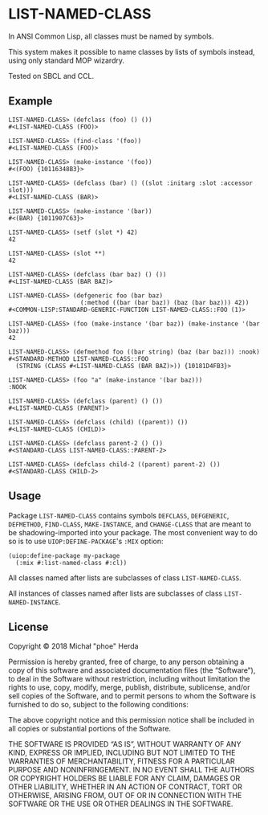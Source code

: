 # LIST-NAMED-CLASS

In ANSI Common Lisp, all classes must be named by symbols.

This system makes it possible to name classes by lists of symbols instead, using
only standard MOP wizardry.

Tested on SBCL and CCL.

## Example

```common-lisp
LIST-NAMED-CLASS> (defclass (foo) () ())
#<LIST-NAMED-CLASS (FOO)>

LIST-NAMED-CLASS> (find-class '(foo))
#<LIST-NAMED-CLASS (FOO)>

LIST-NAMED-CLASS> (make-instance '(foo))
#<(FOO) {10116348B3}>

LIST-NAMED-CLASS> (defclass (bar) () ((slot :initarg :slot :accessor slot)))
#<LIST-NAMED-CLASS (BAR)>

LIST-NAMED-CLASS> (make-instance '(bar))
#<(BAR) {1011907C63}>

LIST-NAMED-CLASS> (setf (slot *) 42)
42

LIST-NAMED-CLASS> (slot **)
42

LIST-NAMED-CLASS> (defclass (bar baz) () ())
#<LIST-NAMED-CLASS (BAR BAZ)>

LIST-NAMED-CLASS> (defgeneric foo (bar baz)
                    (:method ((bar (bar baz)) (baz (bar baz))) 42))
#<COMMON-LISP:STANDARD-GENERIC-FUNCTION LIST-NAMED-CLASS::FOO (1)>

LIST-NAMED-CLASS> (foo (make-instance '(bar baz)) (make-instance '(bar baz)))
42

LIST-NAMED-CLASS> (defmethod foo ((bar string) (baz (bar baz))) :nook)
#<STANDARD-METHOD LIST-NAMED-CLASS::FOO
  (STRING (CLASS #<LIST-NAMED-CLASS (BAR BAZ)>)) {10181D4FB3}>

LIST-NAMED-CLASS> (foo "a" (make-instance '(bar baz)))
:NOOK

LIST-NAMED-CLASS> (defclass (parent) () ())
#<LIST-NAMED-CLASS (PARENT)>

LIST-NAMED-CLASS> (defclass (child) ((parent)) ())
#<LIST-NAMED-CLASS (CHILD)>

LIST-NAMED-CLASS> (defclass parent-2 () ())
#<STANDARD-CLASS LIST-NAMED-CLASS::PARENT-2>

LIST-NAMED-CLASS> (defclass child-2 ((parent) parent-2) ())
#<STANDARD-CLASS CHILD-2>
```

## Usage

Package `LIST-NAMED-CLASS` contains symbols `DEFCLASS`, `DEFGENERIC`,
`DEFMETHOD`, `FIND-CLASS`, `MAKE-INSTANCE`, and `CHANGE-CLASS` that are meant to
be shadowing-imported into your package. The most convenient way to do so is to
use `UIOP:DEFINE-PACKAGE`'s `:MIX` option:

```
(uiop:define-package my-package
  (:mix #:list-named-class #:cl))
```

All classes named after lists are subclasses of class `LIST-NAMED-CLASS`.

All instances of classes named after lists are subclasses of class
`LIST-NAMED-INSTANCE`.

## License

Copyright © 2018 Michał "phoe" Herda

Permission is hereby granted, free of charge, to any person
obtaining a copy of this software and associated documentation
files (the “Software”), to deal in the Software without
restriction, including without limitation the rights to use,
copy, modify, merge, publish, distribute, sublicense, and/or sell
copies of the Software, and to permit persons to whom the
Software is furnished to do so, subject to the following
conditions:

The above copyright notice and this permission notice shall be
included in all copies or substantial portions of the Software.

THE SOFTWARE IS PROVIDED “AS IS”, WITHOUT WARRANTY OF ANY KIND,
EXPRESS OR IMPLIED, INCLUDING BUT NOT LIMITED TO THE WARRANTIES
OF MERCHANTABILITY, FITNESS FOR A PARTICULAR PURPOSE AND
NONINFRINGEMENT. IN NO EVENT SHALL THE AUTHORS OR COPYRIGHT
HOLDERS BE LIABLE FOR ANY CLAIM, DAMAGES OR OTHER LIABILITY,
WHETHER IN AN ACTION OF CONTRACT, TORT OR OTHERWISE, ARISING
FROM, OUT OF OR IN CONNECTION WITH THE SOFTWARE OR THE USE OR
OTHER DEALINGS IN THE SOFTWARE.
